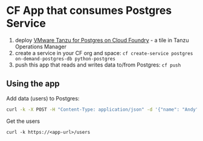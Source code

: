 # CF App that consumes Postgres Service

1. deploy [VMware Tanzu for Postgres on Cloud Foundry](https://techdocs.broadcom.com/us/en/vmware-tanzu/data-solutions/tanzu-for-postgres-on-cloud-foundry/10-0/postgres/index.html) - a tile in Tanzu Operations Manager
1. create a service in your CF org and space: `cf create-service postgres on-demand-postgres-db python-postgres`
1. push this app that reads and writes data to/from Postgres: `cf push`

## Using the app

Add data (users) to Postgres:

```sh
curl -k -X POST -H "Content-Type: application/json" -d '{"name": "Andy"}' https://<app-url>/user
```

Get the users

```shell
curl -k https://<app-url>/users
```
